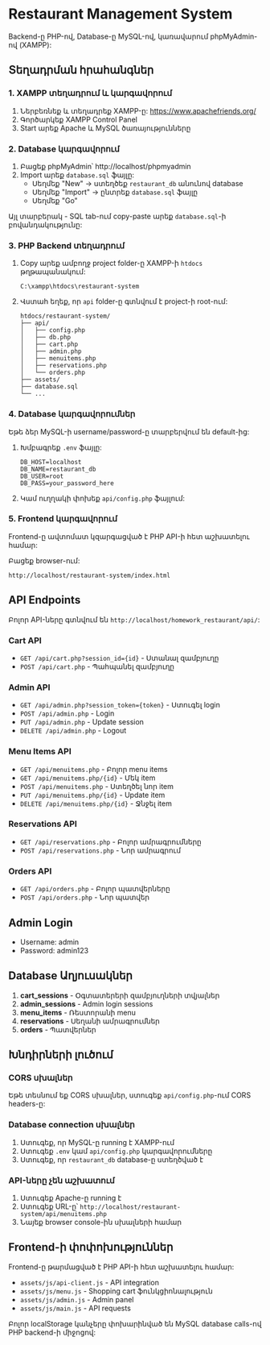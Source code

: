 # Restaurant Management System

Backend-ը PHP-ով, Database-ը MySQL-ով, կառավարում phpMyAdmin-ով (XAMPP):

## Տեղադրման հրահանգներ

### 1. XAMPP տեղադրում և կարգավորում

1. Ներբեռնեք և տեղադրեք XAMPP-ը: https://www.apachefriends.org/
2. Գործարկեք XAMPP Control Panel
3. Start արեք Apache և MySQL ծառայությունները

### 2. Database կարգավորում

1. Բացեք phpMyAdmin՝ http://localhost/phpmyadmin
2. Import արեք `database.sql` ֆայլը:
   - Սեղմեք "New" → ստեղծեք `restaurant_db` անունով database
   - Սեղմեք "Import" → ընտրեք `database.sql` ֆայլը
   - Սեղմեք "Go"

Այլ տարբերակ - SQL tab-ում copy-paste արեք `database.sql`-ի բովանդակությունը:

### 3. PHP Backend տեղադրում

1. Copy արեք ամբողջ project folder-ը XAMPP-ի `htdocs` թղթապանակում:
   ```
   C:\xampp\htdocs\restaurant-system
   ```

2. Վստահ եղեք, որ `api` folder-ը գտնվում է project-ի root-ում:
   ```
   htdocs/restaurant-system/
   ├── api/
   │   ├── config.php
   │   ├── db.php
   │   ├── cart.php
   │   ├── admin.php
   │   ├── menuitems.php
   │   ├── reservations.php
   │   └── orders.php
   ├── assets/
   ├── database.sql
   └── ...
   ```

### 4. Database կարգավորումներ

Եթե ձեր MySQL-ի username/password-ը տարբերվում են default-ից:

1. Խմբագրեք `.env` ֆայլը:
   ```
   DB_HOST=localhost
   DB_NAME=restaurant_db
   DB_USER=root
   DB_PASS=your_password_here
   ```

2. Կամ ուղղակի փոխեք `api/config.php` ֆայլում:

### 5. Frontend կարգավորում

Frontend-ը ավտոմատ կզարգացված է PHP API-ի հետ աշխատելու համար:

Բացեք browser-ում:
```
http://localhost/restaurant-system/index.html
```

## API Endpoints

Բոլոր API-ները գտնվում են `http://localhost/homework_restaurant/api/`:

### Cart API
- `GET /api/cart.php?session_id={id}` - Ստանալ զամբյուղը
- `POST /api/cart.php` - Պահպանել զամբյուղը

### Admin API
- `GET /api/admin.php?session_token={token}` - Ստուգել login
- `POST /api/admin.php` - Login
- `PUT /api/admin.php` - Update session
- `DELETE /api/admin.php` - Logout

### Menu Items API
- `GET /api/menuitems.php` - Բոլոր menu items
- `GET /api/menuitems.php/{id}` - Մեկ item
- `POST /api/menuitems.php` - Ստեղծել նոր item
- `PUT /api/menuitems.php/{id}` - Update item
- `DELETE /api/menuitems.php/{id}` - Ջնջել item

### Reservations API
- `GET /api/reservations.php` - Բոլոր ամրագրումները
- `POST /api/reservations.php` - Նոր ամրագրում

### Orders API
- `GET /api/orders.php` - Բոլոր պատվերները
- `POST /api/orders.php` - Նոր պատվեր

## Admin Login

- Username: admin
- Password: admin123

## Database Աղյուսակներ

1. **cart_sessions** - Օգտատերերի զամբյուղների տվյալներ
2. **admin_sessions** - Admin login sessions
3. **menu_items** - Ռեստորանի menu
4. **reservations** - Սեղանի ամրագրումներ
5. **orders** - Պատվերներ

## Խնդիրների լուծում

### CORS սխալներ
Եթե տեսնում եք CORS սխալներ, ստուգեք `api/config.php`-ում CORS headers-ը:

### Database connection սխալներ
1. Ստուգեք, որ MySQL-ը running է XAMPP-ում
2. Ստուգեք `.env` կամ `api/config.php` կարգավորումները
3. Ստուգեք, որ `restaurant_db` database-ը ստեղծված է

### API-ները չեն աշխատում
1. Ստուգեք Apache-ը running է
2. Ստուգեք URL-ը՝ `http://localhost/restaurant-system/api/menuitems.php`
3. Նայեք browser console-ին սխալների համար

## Frontend-ի փոփոխություններ

Frontend-ը թարմացված է PHP API-ի հետ աշխատելու համար:

- `assets/js/api-client.js` - API integration
- `assets/js/menu.js` - Shopping cart ֆունկցիոնալություն
- `assets/js/admin.js` - Admin panel
- `assets/js/main.js` - API requests

Բոլոր localStorage կանչերը փոխարինված են MySQL database calls-ով PHP backend-ի միջոցով:
